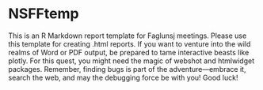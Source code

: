 # NSFFtemp
This is an R Markdown report template for Faglunsj meetings. Please use this template for creating .html reports. If you want to venture into the wild realms of Word or PDF output, be prepared to tame interactive beasts like plotly. For this quest, you might need the magic of webshot and htmlwidget packages. Remember, finding bugs is part of the adventure—embrace it, search the web, and may the debugging force be with you! Good luck!


